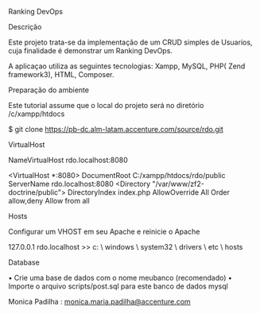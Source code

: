 Ranking DevOps


Descrição

Este projeto trata-se da implementação de um CRUD simples de Usuarios, cuja finalidade é demonstrar um Ranking DevOps.

A aplicaçao utiliza as seguintes tecnologias: Xampp, MySQL, PHP( Zend framework3), HTML, Composer.



Preparação do ambiente

Este tutorial assume que o local do projeto será no diretório /c/xampp/htdocs

$ git clone https://pb-dc.alm-latam.accenture.com/source/rdo.git



VirtualHost

NameVirtualHost rdo.localhost:8080

<VirtualHost *:8080>
    DocumentRoot C:/xampp/htdocs/rdo/public
    ServerName rdo.localhost:8080
    <Directory "/var/www/zf2-doctrine/public">
        DirectoryIndex index.php
        AllowOverride All
        Order allow,deny
        Allow from all
    </Directory>
</VirtualHost>



Hosts

Configurar um VHOST em seu Apache e reinicie o Apache

127.0.0.1       rdo.localhost >> c: \ windows \ system32 \ drivers \ etc \ hosts



Database

•	Crie uma base de dados com o nome meubanco (recomendado)
•	Importe o arquivo scripts/post.sql para este banco de dados mysql



Monica Padilha : monica.maria.padilha@accenture.com
